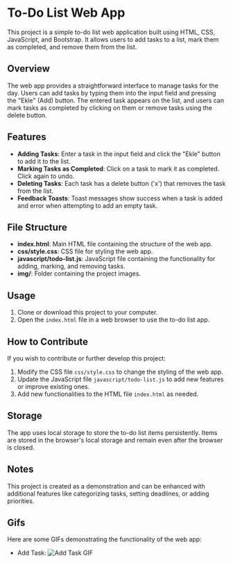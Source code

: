 # To-Do List Web App

This project is a simple to-do list web application built using HTML, CSS, JavaScript, and Bootstrap. It allows users to add tasks to a list, mark them as completed, and remove them from the list.

## Overview

The web app provides a straightforward interface to manage tasks for the day. Users can add tasks by typing them into the input field and pressing the "Ekle" (Add) button. The entered task appears on the list, and users can mark tasks as completed by clicking on them or remove tasks using the delete button.

## Features

- **Adding Tasks**: Enter a task in the input field and click the "Ekle" button to add it to the list.
- **Marking Tasks as Completed**: Click on a task to mark it as completed. Click again to undo.
- **Deleting Tasks**: Each task has a delete button ('x') that removes the task from the list.
- **Feedback Toasts**: Toast messages show success when a task is added and error when attempting to add an empty task.

## File Structure

- **index.html**: Main HTML file containing the structure of the web app.
- **css/style.css**: CSS file for styling the web app.
- **javascript/todo-list.js**: JavaScript file containing the functionality for adding, marking, and removing tasks.
- **img/**: Folder containing the project images.

## Usage

1. Clone or download this project to your computer.
2. Open the `index.html` file in a web browser to use the to-do list app.

## How to Contribute

If you wish to contribute or further develop this project:

1. Modify the CSS file `css/style.css` to change the styling of the web app.
2. Update the JavaScript file `javascript/todo-list.js` to add new features or improve existing ones.
3. Add new functionalities to the HTML file `index.html` as needed.

## Storage

The app uses local storage to store the to-do list items persistently. Items are stored in the browser's local storage and remain even after the browser is closed.

## Notes

This project is created as a demonstration and can be enhanced with additional features like categorizing tasks, setting deadlines, or adding priorities.

## Gifs

Here are some GIFs demonstrating the functionality of the web app:

- Add Task:
  ![Add Task GIF](./gif.gif)
